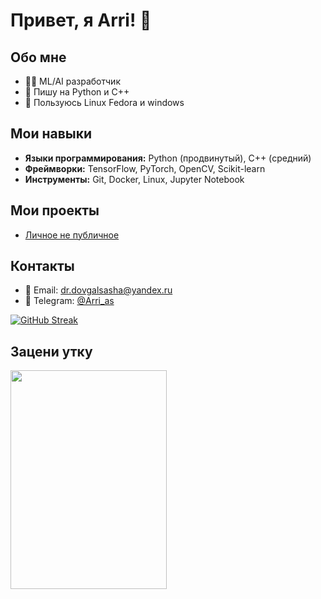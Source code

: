 # Привет, я Arri! 👋

## Обо мне
- 🧑‍💻 ML/AI разработчик
- 🐍 Пишу на Python и C++
- 🐧 Пользуюсь Linux Fedora и windows 

## Мои навыки
- **Языки программирования:** Python (продвинутый), C++ (средний)
- **Фреймворки:** TensorFlow, PyTorch, OpenCV, Scikit-learn
- **Инструменты:** Git, Docker, Linux, Jupyter Notebook

## Мои проекты
- [Личное не публичное]()

## Контакты
- 📧 Email: dr.dovgalsasha@yandex.ru
- 💬 Telegram: [@Arri_as](https://t.me/Arri_as)


[![GitHub Streak](https://streak-stats.demolab.com?user=Arri-py&theme=dark)](https://git.io/streak-stats)

## Зацени утку

<img src="https://i.giphy.com/media/v1.Y2lkPTc5MGI3NjExaWM2b3I2dnZwNXhlbDYzbTBzdGh0ZG1sODB4emNnbmJ4bmNsZjFtMiZlcD12MV9pbnRlcm5hbF9naWZfYnlfaWQmY3Q9Zw/3jP7YXH812oQ6IBemQ/giphy.gif" width="250" height="350" />



